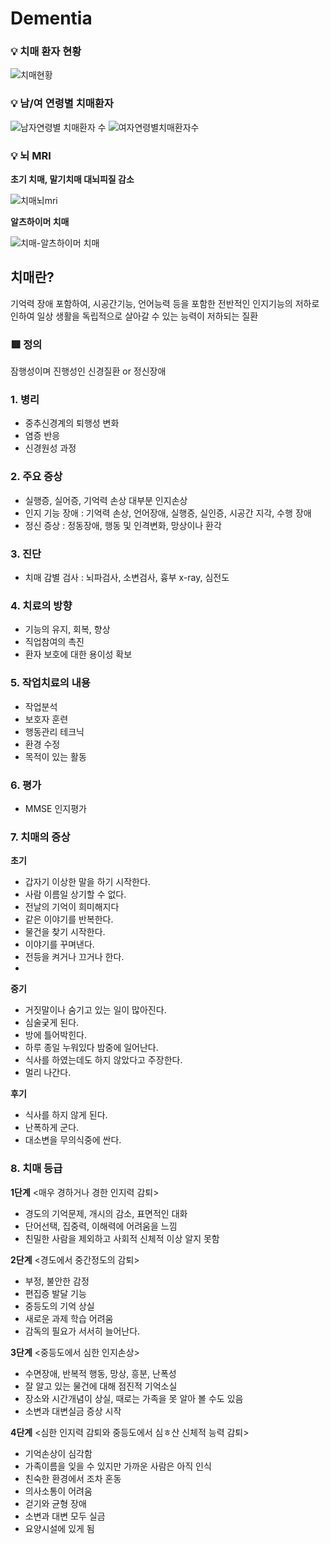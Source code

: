 # Dementia

### 💡 치매 환자 현황

![치매현황](https://user-images.githubusercontent.com/80687195/178108900-f1304217-9770-49c7-ac71-63881ebb5292.png)

### 💡 남/여 연령별 치매환자
![남자연령별 치매환자 수](https://user-images.githubusercontent.com/80687195/178108903-7277ec6a-63dc-478c-bcaf-16e20ae6b2a1.png)
![여자연령별치매환자수](https://user-images.githubusercontent.com/80687195/178108906-29ba050a-678a-4849-9e43-988b7a309096.png)

### 💡 뇌 MRI

**초기 치매, 말기치매 대뇌피질 감소**

![치매뇌mri](https://user-images.githubusercontent.com/80687195/178109560-edfcf824-9982-4a59-a85d-06e9a223c5a7.png)


**알츠하이머 치매**

![치매-알츠하이머 치매](https://user-images.githubusercontent.com/80687195/178109483-5c0bd324-47a8-4f25-a0f1-8b94c9c7f8fe.png)


## 치매란?
기억력 장애 포함하여, 시공간기능, 언어능력 등을 포함한 전반적인 인지기능의 저하로 인하여 일상 생활을 독립적으로 살아갈 수 있는 능력이 저하되는 질환

### 🟥 정의 
잠행성이며 진행성인 신경질환 or 정신장애

### 1. 병리
- 중추신경계의 퇴행성 변화
- 염증 반응
- 신경원성 과정

### 2. 주요 증상
- 실행증, 실어증, 기억력 손상 대부분 인지손상
- 인지 기능 장애 : 기억력 손상, 언어장애, 실행증, 실인증, 시공간 지각, 수행 장애
- 정신 증상 : 정동장애, 행동 및 인격변화, 망상이나 환각

### 3. 진단
- 치매 감별 검사 : 뇌파검사, 소변검사, 흉부 x-ray, 심전도

### 4. 치료의 방향
- 기능의 유지, 회복, 향상
- 직업참여의 촉진
- 환자 보호에 대한 용이성 확보

### 5. 작업치료의 내용
- 작업분석
- 보호자 훈련
- 행동관리 테크닉
- 환경 수정
- 목적이 있는 활동

### 6. 평가
- MMSE 인지평가

### 7. 치매의 증상
**초기**
- 갑자기 이상한 말을 하기 시작한다.
- 사람 이름일 상기할 수 없다.
- 전날의 기억이 희미해지다
- 같은 이야기를 반복한다.
- 물건을 찾기 시작한다.
- 이야기를 꾸며낸다.
- 전등을 켜거나 끄거나 한다.
- 
**중기**
- 거짓말이나 숨기고 있는 일이 많아진다.
- 심술궂게 된다.
- 방에 틀어박힌다.
- 하루 종일 누워있다 밤중에 일어난다.
- 식사를 하였는데도 하지 않았다고 주장한다.
- 멀리 나간다.

**후기**
- 식사를 하지 않게 된다.
- 난폭하게 군다.
- 대소변을 무의식중에 싼다.

### 8. 치매 등급
**1단계**
<매우 경하거나 경한 인지력 감퇴>
- 경도의 기억문제, 개시의 감소, 표면적인 대화
- 단어선택, 집중력, 이해력에 어려움을 느낌
- 친밀한 사람을 제외하고 사회적 신체적 이상 알지 못함

**2단계**
<경도에서 중간정도의 감퇴>
- 부정, 불안한 감정
- 편집증 발달 기능
- 중등도의 기억 상실
- 새로운 과제 학습 어려움
- 감독의 필요가 서서히 늘어난다.

**3단계**
<중등도에서 심한 인지손상>
- 수면장애, 반복적 행동, 망상, 흥분, 난폭성
- 잘 알고 있는 물건에 대해 점진적 기억소실
- 장소와 시간개념이 상실, 때로는 가족을 못 알아 볼 수도 있음
- 소변과 대변실금 증상 시작

**4단계**
<심한 인지력 감퇴와 중등도에서 심ㅎ산 신체적 능력 감퇴>
- 기억손상이 심각함
- 가족이름을 잊을 수 있지만 가까운 사람은 아직 인식
- 친숙한 환경에서 조차 혼동
- 의사소통이 어려움
- 걷기와 균형 장애
- 소변과 대변 모두 실금
- 요양시설에 있게 됨

